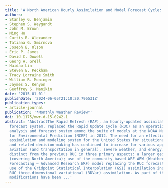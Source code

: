 ```yaml
---
title: 'A North American Hourly Assimilation and Model Forecast Cycle: The Rapid Refresh'
authors:
- Stanley G. Benjamin
- Stephen S. Weygandt
- John M. Brown
- Ming Hu
- Curtis R. Alexander
- Tatiana G. Smirnova
- Joseph B. Olson
- Eric P. James
- David C. Dowell
- Georg A. Grell
- Haidao Lin
- Steven E. Peckham
- Tracy Lorraine Smith
- William R. Moninger
- Jaymes S. Kenyon
- Geoffrey S. Manikin
date: '2015-01-01'
publishDate: '2024-06-05T21:10:20.796531Z'
publication_types:
- article-journal
publication: '*Monthly Weather Review*'
doi: 10.1175/mwr-d-15-0242.1
abstract: 'AbstractThe Rapid Refresh (RAP), an hourly-updated assimilation and model
  forecast system, replaced the Rapid Update Cycle (RUC) as an operational regional
  analysis and forecast system among the suite of models at the NOAA National Centers
  for Environmental Prediction (NCEP) in 2012. The need for an effective hourly-updated
  assimilation and modeling system for the United States for situational awareness
  and related decision-making has continued to increase for various applications including
  aviation (and transportation in general), severe weather, and energy. The RAP is
  distinct from the previous RUC in three primary aspects: a larger geographical domain
  (covering North America); use of the community-based WRF-ARW (Weather Research and
  Forecasting – Advanced Research WRF) model replacing the RUC forecast model; and
  use of the Gridpoint Statistical Interpolation (GSI) assimilation instead of the
  RUC three-dimensional variational (3DVar) assimilation. As part of the RAP development,
  modifications have been ...'
---
```

